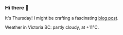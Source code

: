 ### Hi there :wave:

It's Thursday! I might be crafting a fascinating [blog post](https://benjaminwuethrich.dev).

Weather in Victoria BC: partly cloudy, at +11°C.
